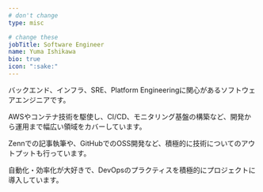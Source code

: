 ```yaml
---
# don't change
type: misc

# change these
jobTitle: Software Engineer
name: Yuma Ishikawa
bio: true
icon: ":sake:"
---
```


バックエンド、インフラ、SRE、Platform Engineeringに関心があるソフトウェアエンジニアです。

AWSやコンテナ技術を駆使し、CI/CD、モニタリング基盤の構築など、開発から運用まで幅広い領域をカバーしています。

Zennでの記事執筆や、GitHubでのOSS開発など、積極的に技術についてのアウトプットも行っています。

自動化・効率化が大好きで、DevOpsのプラクティスを積極的にプロジェクトに導入しています。
